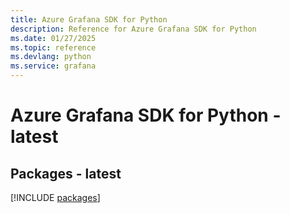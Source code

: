 ```yaml
---
title: Azure Grafana SDK for Python
description: Reference for Azure Grafana SDK for Python
ms.date: 01/27/2025
ms.topic: reference
ms.devlang: python
ms.service: grafana
---
```

# Azure Grafana SDK for Python - latest
## Packages - latest
[!INCLUDE [packages](grafana-index.md)]